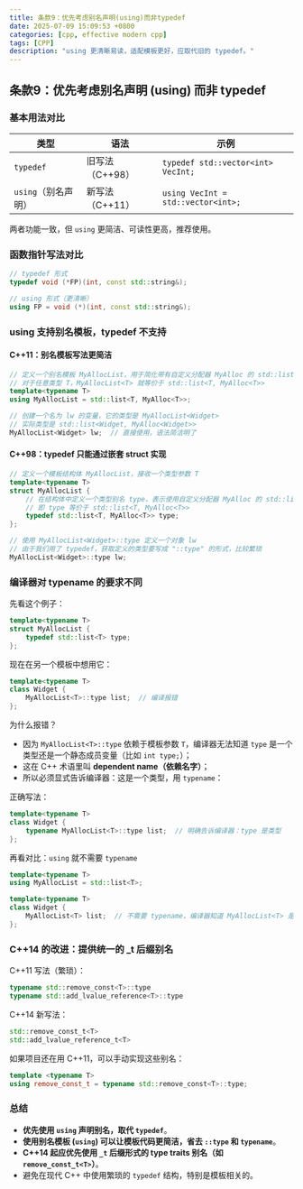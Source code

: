 ```yaml
---
title: 条款9：优先考虑别名声明(using)而非typedef
date: 2025-07-09 15:09:53 +0800
categories: [cpp, effective modern cpp]
tags: [CPP]
description: "using 更清晰易读，适配模板更好，应取代旧的 typedef。"
---
```

## 条款9：优先考虑别名声明 (using) 而非 typedef

### 基本用法对比

| 类型                | 语法            | 示例                               |
| ------------------- | --------------- | ---------------------------------- |
| `typedef`           | 旧写法（C++98） | `typedef std::vector<int> VecInt;` |
| `using`（别名声明） | 新写法（C++11） | `using VecInt = std::vector<int>;` |

两者功能一致，但 `using` 更简洁、可读性更高，推荐使用。

### 函数指针写法对比

```cpp
// typedef 形式
typedef void (*FP)(int, const std::string&);

// using 形式（更清晰）
using FP = void (*)(int, const std::string&);
```

### using 支持别名模板，typedef 不支持

#### C++11：别名模板写法更简洁

```cpp
// 定义一个别名模板 MyAllocList，用于简化带有自定义分配器 MyAlloc 的 std::list 写法
// 对于任意类型 T，MyAllocList<T> 就等价于 std::list<T, MyAlloc<T>>
template<typename T>
using MyAllocList = std::list<T, MyAlloc<T>>;

// 创建一个名为 lw 的变量，它的类型是 MyAllocList<Widget>
// 实际类型是 std::list<Widget, MyAlloc<Widget>>
MyAllocList<Widget> lw;  // 直接使用，语法简洁明了
```

#### C++98：typedef 只能通过嵌套 struct 实现

```cpp
// 定义一个模板结构体 MyAllocList，接收一个类型参数 T
template<typename T>
struct MyAllocList {
    // 在结构体中定义一个类型别名 type，表示使用自定义分配器 MyAlloc 的 std::list
    // 即 type 等价于 std::list<T, MyAlloc<T>>
    typedef std::list<T, MyAlloc<T>> type;
};

// 使用 MyAllocList<Widget>::type 定义一个对象 lw
// 由于我们用了 typedef，获取定义的类型要写成 "::type" 的形式，比较繁琐
MyAllocList<Widget>::type lw;
```

### 编译器对 typename 的要求不同

先看这个例子：

```cpp
template<typename T>
struct MyAllocList {
    typedef std::list<T> type;
};
```

现在在另一个模板中想用它：

```cpp
template<typename T>
class Widget {
    MyAllocList<T>::type list;  // 编译报错
};
```

为什么报错？

- 因为 `MyAllocList<T>::type` 依赖于模板参数 `T`，编译器无法知道 `type` 是一个类型还是一个静态成员变量（比如 `int type;`）；
- 这在 C++ 术语里叫 **dependent name（依赖名字）**；
- 所以必须显式告诉编译器：这是一个类型，用 `typename`：

正确写法：

```cpp
template<typename T>
class Widget {
    typename MyAllocList<T>::type list;  // 明确告诉编译器：type 是类型
};
```

再看对比：`using` 就不需要 `typename`

```cpp
template<typename T>
using MyAllocList = std::list<T>;

template<typename T>
class Widget {
    MyAllocList<T> list;  // 不需要 typename，编译器知道 MyAllocList<T> 是类型
};
```

### C++14 的改进：提供统一的 _t 后缀别名

C++11 写法（繁琐）：

```cpp
typename std::remove_const<T>::type
typename std::add_lvalue_reference<T>::type
```

C++14 新写法：

```cpp
std::remove_const_t<T>
std::add_lvalue_reference_t<T>
```

如果项目还在用 C++11，可以手动实现这些别名：

```cpp
template <typename T>
using remove_const_t = typename std::remove_const<T>::type;
```

### 总结

- **优先使用 `using` 声明别名，取代 `typedef`**。
- **使用别名模板 (`using`) 可以让模板代码更简洁，省去 `::type` 和 `typename`**。
- **C++14 起应优先使用 `_t` 后缀形式的 type traits 别名（如 `remove_const_t<T>`）**。
- 避免在现代 C++ 中使用繁琐的 `typedef` 结构，特别是模板相关的。